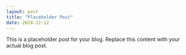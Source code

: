 ```yaml
---
layout: post
title: "Placeholder Post"
date: 2024-12-12
---
```


This is a placeholder post for your blog. Replace this content with your actual blog post.
